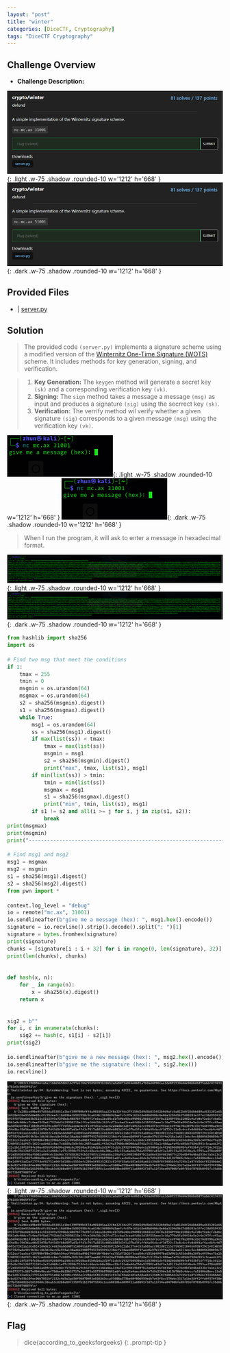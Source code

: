 ```yaml
---
layout: "post"
title: "winter"
categories: [DiceCTF, Cryptography]
tags: "DiceCTF Cryptography"
---
```


## Challenge Overview
- **Challenge Description:**

![light mode only](/assets/CTF/DiceCTF/Cryptography/winter/challenge.png){: .light .w-75 .shadow .rounded-10 w='1212' h='668' }
![dark mode only](/assets/CTF/DiceCTF/Cryptography/winter/challenge.png){: .dark .w-75 .shadow .rounded-10 w='1212' h='668' }


## Provided Files
- | [server.py](/assets/CTF/DiceCTF/Cryptography/winter/server.py)

## Solution

>The provided code `(server.py)` implements a signature scheme using a modified version of the [Winternitz One-Time Signature (WOTS)](https://www.geeksforgeeks.org/winternitz-one-time-signature-scheme/) scheme. It includes methods for key generation, signing, and verification.

>1. **Key Generation:** The `keygen` method will generate a secret key `(sk)` and a corresponding verification key `(vk)`.
>2. **Signing:** The `sign` method takes a message a message `(msg)` as input and produces a signature `(sig)` using the secrrect key `(sk)`.
>3. **Verification:** The verrify method wil verify whether a given signature `(sig)` corresponds to a given message `(msg)` using the verification key `(vk)`.

![light mode only](/assets/CTF/DiceCTF/Cryptography/winter/nc_output.png){: .light .w-75 .shadow .rounded-10 w='1212' h='668' }
![dark mode only](/assets/CTF/DiceCTF/Cryptography/winter/nc_output.png){: .dark .w-75 .shadow .rounded-10 w='1212' h='668' }

>When I run the program, it will ask to enter a message in hexadecimal format.

![light mode only](/assets/CTF/DiceCTF/Cryptography/winter/nc_output2.png){: .light .w-75 .shadow .rounded-10 w='1212' h='668' }
![dark mode only](/assets/CTF/DiceCTF/Cryptography/winter/nc_output2.png){: .dark .w-75 .shadow .rounded-10 w='1212' h='668' }

>

```python
from hashlib import sha256
import os

# Find two msg that meet the conditions
if 1:
    tmax = 255
    tmin = 0
    msgmin = os.urandom(64)
    msgmax = os.urandom(64)
    s2 = sha256(msgmin).digest()
    s1 = sha256(msgmax).digest()
    while True:
        msg1 = os.urandom(64)
        ss = sha256(msg1).digest()
        if max(list(ss)) < tmax:
            tmax = max(list(ss))
            msgmin = msg1
            s2 = sha256(msgmin).digest()
            print("max", tmax, list(s1), msg1)
        if min(list(ss)) > tmin:
            tmin = min(list(ss))
            msgmax = msg1
            s1 = sha256(msgmax).digest()
            print("min", tmin, list(s1), msg1)
        if s1 != s2 and all(i >= j for i, j in zip(s1, s2)):
            break
print(msgmax)
print(msgmin)
print("-----------------------------------------------------------------------------------")

# Find msg1 and msg2
msg1 = msgmax
msg2 = msgmin
s1 = sha256(msg1).digest()
s2 = sha256(msg2).digest()
from pwn import *

context.log_level = "debug"
io = remote("mc.ax", 31001)
io.sendlineafter(b"give me a message (hex): ", msg1.hex().encode())
signature = io.recvline().strip().decode().split(": ")[1]
signature = bytes.fromhex(signature)
print(signature)
chunks = [signature[i : i + 32] for i in range(0, len(signature), 32)]
print(len(chunks), chunks)


def hash(x, n):
    for _ in range(n):
        x = sha256(x).digest()
    return x


sig2 = b""
for i, c in enumerate(chunks):
    sig2 += hash(c, s1[i] - s2[i])
print(sig2)

io.sendlineafter(b"give me a new message (hex): ", msg2.hex().encode())
io.sendlineafter(b"give me the signature (hex): ", sig2.hex())
io.recvline()
```


![light mode only](/assets/CTF/DiceCTF/Cryptography/winter/result.png){: .light .w-75 .shadow .rounded-10 w='1212' h='668' }
![dark mode only](/assets/CTF/DiceCTF/Cryptography/winter/result.png){: .dark .w-75 .shadow .rounded-10 w='1212' h='668' }

## Flag
>dice{according_to_geeksforgeeks}
{: .prompt-tip }